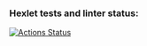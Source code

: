 ### Hexlet tests and linter status:
[![Actions Status](https://github.com/chuikopalina/frontend-project-46/workflows/hexlet-check/badge.svg)](https://github.com/chuikopalina/frontend-project-46/actions)